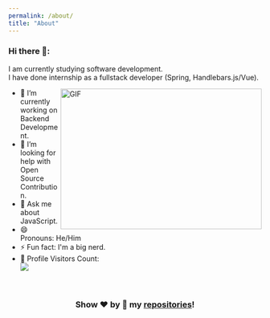 ```yaml
---
permalink: /about/
title: "About"
---
```


### Hi there 👋:
I am currently studying software development.<br/>
I have done internship as a fullstack developer (Spring, Handlebars.js/Vue).<br/>
<!-- I hope this giphy link keeps working -->
<img align="right" alt="GIF" src="https://media3.giphy.com/media/26xBQ7d3MeECbUpCU/giphy.gif" width="400" height="280" />

- 🔭 I’m currently working on Backend Development.
- 🤔 I’m looking for help with Open Source Contribution.
- 💬 Ask me about JavaScript.
- 😄 Pronouns: He/Him
- ⚡ Fun fact: I'm a big nerd.
- 🎢 Profile Visitors Count:  
![](https://visitor-badge.glitch.me/badge?page_id=xHatchx.xHatchx)

<br/>


<div align="center">
  

### Show ❤️ by 🌟 my [repositories](https://github.com/xHatchx?tab=repositories)!

</div>
